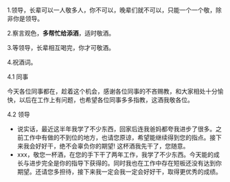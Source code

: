 1.领导，长辈可以一人敬多人，你不可以，晚辈们就不可以，只能一个一个敬，除非你是领导。

2.察言观色，**多帮忙给添酒**，适时敬酒。

3.等领导，长辈相互喝完，你才可敬酒。

4.祝酒词。

4.1 同事

今天各位同事都在，趁着这个机会，感谢各位同事的不吝赐教，和大家相处十分愉快，以后在工作上有问题，也希望各位同事多多指教，这酒我敬各位。

4.2 领导

* 说实话，最近这半年我学了不少东西，回家后连我爸妈都夸我进步了很多。之前工作中有做的不到位的地方，也请您原谅，希望能继续得到您的指点。接下来我会好好干，绝不会辜负你的期望! 这杯酒我先干了，您随意。
* xxx，敬您一杯酒，在您的手下干了两年工作，我学了不少东西。今天能的成长与进步完全是你的指导下获得的。同时我也在工作中存在短板还没有达到你期望。还请您多担待，接下来我一定会我一定会好好干，取得更优秀的成绩。
